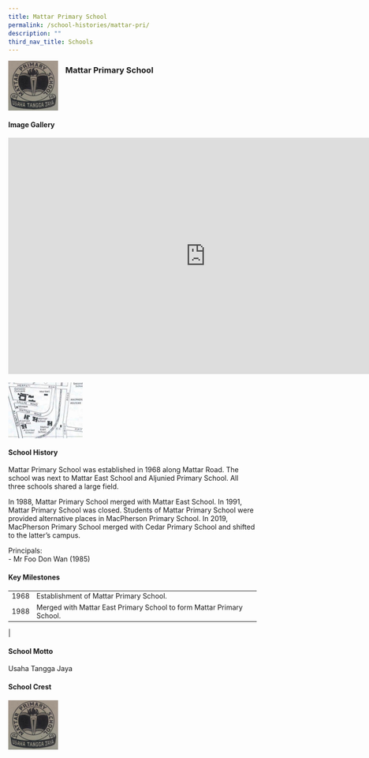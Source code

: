 ```yaml
---
title: Mattar Primary School
permalink: /school-histories/mattar-pri/
description: ""
third_nav_title: Schools
---
```

<img align="left" style="width:20%;margin-right:15px;" src="/images/mattarpri1.png">

### **Mattar Primary School**

<br clear="left">

#### **Image Gallery**
<iframe src="https://docs.google.com/presentation/d/e/2PACX-1vS4p_NyOt-1BnU68IU97FkORHZEmRzQgLsSgZxTCv1aTkFUiavA847O5yD_m7ZRJmUM6JYUANaORlHU/embed?start=false&amp;loop=true&amp;delayms=5000" frameborder="0" width="800" height="479" allowfullscreen="true"></iframe>

<p><a href="/images/mattarpri2.jpg">  
<img align="left" style="width:30%;margin-right:15px;" src="/images/mattarpri2.jpg">
</a></p>

<br clear="left">

#### **School History**
Mattar Primary School was established in 1968 along Mattar Road. The school was next to Mattar East School and Aljunied Primary School. All three schools shared a large field.&nbsp;

In 1988, Mattar Primary School merged with Mattar East School. In 1991, Mattar Primary School was closed. Students of Mattar Primary School were provided alternative places in MacPherson Primary School. In 2019, MacPherson Primary School merged with Cedar Primary School and shifted to the latter’s campus.

Principals:<br>
\- Mr Foo Don Wan (1985)

#### **Key Milestones**

|  |  |
|:---:|---|
| 1968 | Establishment of Mattar Primary School. |
| 1988 | Merged with Mattar East Primary School to form Mattar Primary School. |
|

#### **School Motto**
Usaha Tangga Jaya

#### **School Crest**
<img align="left" style="width:20%;margin-right:15px;" src="/images/mattarpri1.png">


<br clear="left">
